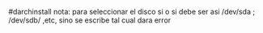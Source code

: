#darchinstall 
nota:
para seleccionar el disco si o si debe ser asi /dev/sda ; /dev/sdb/ ,etc, sino se escribe tal cual dara error
